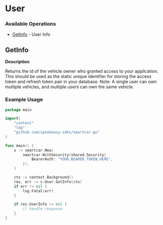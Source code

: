 # User

### Available Operations

* [GetInfo](#getinfo) - User Info

## GetInfo

__Description__

Returns the id of the vehicle owner who granted access to your application. This should be used as the static unique identifier for storing the access token and refresh token pair in your database. Note: A single user can own multiple vehicles, and multiple users can own the same vehicle.

### Example Usage

```go
package main

import(
	"context"
	"log"
	"github.com/speakeasy-sdks/smartcar-go"
)

func main() {
    s := smartcar.New(
        smartcar.WithSecurity(shared.Security{
            BearerAuth: "YOUR_BEARER_TOKEN_HERE",
        }),
    )

    ctx := context.Background()
    res, err := s.User.GetInfo(ctx)
    if err != nil {
        log.Fatal(err)
    }

    if res.UserInfo != nil {
        // handle response
    }
}
```
